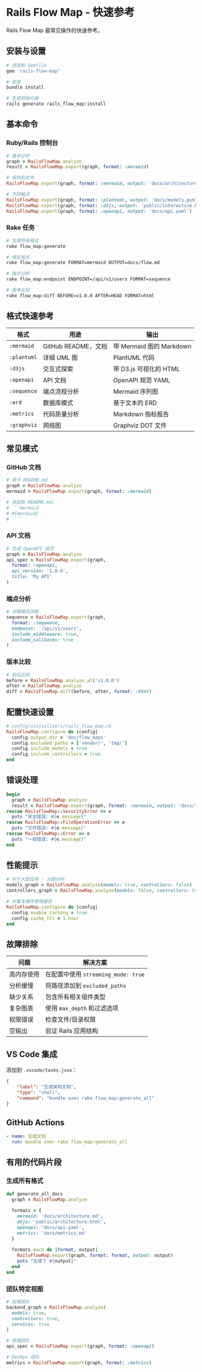# Rails Flow Map - 快速参考

Rails Flow Map 最常见操作的快速参考。

## 安装与设置

```bash
# 添加到 Gemfile
gem 'rails-flow-map'

# 安装
bundle install

# 生成初始化器
rails generate rails_flow_map:install
```

## 基本命令

### Ruby/Rails 控制台

```ruby
# 基本分析
graph = RailsFlowMap.analyze
result = RailsFlowMap.export(graph, format: :mermaid)

# 保存到文件
RailsFlowMap.export(graph, format: :mermaid, output: 'docs/architecture.md')

# 不同格式
RailsFlowMap.export(graph, format: :plantuml, output: 'docs/models.puml')
RailsFlowMap.export(graph, format: :d3js, output: 'public/interactive.html')
RailsFlowMap.export(graph, format: :openapi, output: 'docs/api.yaml')
```

### Rake 任务

```bash
# 生成所有格式
rake flow_map:generate

# 特定格式
rake flow_map:generate FORMAT=mermaid OUTPUT=docs/flow.md

# 端点分析
rake flow_map:endpoint ENDPOINT=/api/v1/users FORMAT=sequence

# 版本比较
rake flow_map:diff BEFORE=v1.0.0 AFTER=HEAD FORMAT=html
```

## 格式快速参考

| 格式 | 用途 | 输出 |
|--------|----------|---------|
| `:mermaid` | GitHub README，文档 | 带 Mermaid 图的 Markdown |
| `:plantuml` | 详细 UML 图 | PlantUML 代码 |
| `:d3js` | 交互式探索 | 带 D3.js 可视化的 HTML |
| `:openapi` | API 文档 | OpenAPI 规范 YAML |
| `:sequence` | 端点流程分析 | Mermaid 序列图 |
| `:erd` | 数据库模式 | 基于文本的 ERD |
| `:metrics` | 代码质量分析 | Markdown 指标报告 |
| `:graphviz` | 网络图 | Graphviz DOT 文件 |

## 常见模式

### GitHub 文档

```ruby
# 用于 README.md
graph = RailsFlowMap.analyze
mermaid = RailsFlowMap.export(graph, format: :mermaid)

# 添加到 README.md:
# ```mermaid
# #{mermaid}
# ```
```

### API 文档

```ruby
# 生成 OpenAPI 规范
graph = RailsFlowMap.analyze
api_spec = RailsFlowMap.export(graph, 
  format: :openapi,
  api_version: '1.0.0',
  title: 'My API'
)
```

### 端点分析

```ruby
# 详细端点流程
sequence = RailsFlowMap.export(graph, 
  format: :sequence,
  endpoint: '/api/v1/users',
  include_middleware: true,
  include_callbacks: true
)
```

### 版本比较

```ruby
# 前后比较
before = RailsFlowMap.analyze_at('v1.0.0')
after = RailsFlowMap.analyze
diff = RailsFlowMap.diff(before, after, format: :html)
```

## 配置快速设置

```ruby
# config/initializers/rails_flow_map.rb
RailsFlowMap.configure do |config|
  config.output_dir = 'doc/flow_maps'
  config.excluded_paths = ['vendor/', 'tmp/']
  config.include_models = true
  config.include_controllers = true
end
```

## 错误处理

```ruby
begin
  graph = RailsFlowMap.analyze
  result = RailsFlowMap.export(graph, format: :mermaid, output: 'docs/flow.md')
rescue RailsFlowMap::SecurityError => e
  puts "安全错误: #{e.message}"
rescue RailsFlowMap::FileOperationError => e
  puts "文件错误: #{e.message}"
rescue RailsFlowMap::Error => e
  puts "一般错误: #{e.message}"
end
```

## 性能提示

```ruby
# 对于大型应用 - 分部分析
models_graph = RailsFlowMap.analyze(models: true, controllers: false)
controllers_graph = RailsFlowMap.analyze(models: false, controllers: true)

# 对重复操作使用缓存
RailsFlowMap.configure do |config|
  config.enable_caching = true
  config.cache_ttl = 1.hour
end
```

## 故障排除

| 问题 | 解决方案 |
|-------|----------|
| 高内存使用 | 在配置中使用 `streaming_mode: true` |
| 分析缓慢 | 将路径添加到 `excluded_paths` |
| 缺少关系 | 包含所有相关组件类型 |
| 复杂图表 | 使用 `max_depth` 和过滤选项 |
| 权限错误 | 检查文件/目录权限 |
| 空输出 | 验证 Rails 应用结构 |

## VS Code 集成

添加到 `.vscode/tasks.json`：

```json
{
    "label": "生成架构文档",
    "type": "shell",
    "command": "bundle exec rake flow_map:generate_all"
}
```

## GitHub Actions

```yaml
- name: 生成文档
  run: bundle exec rake flow_map:generate_all
```

## 有用的代码片段

### 生成所有格式

```ruby
def generate_all_docs
  graph = RailsFlowMap.analyze
  
  formats = {
    mermaid: 'docs/architecture.md',
    d3js: 'public/architecture.html',
    openapi: 'docs/api.yaml',
    metrics: 'docs/metrics.md'
  }
  
  formats.each do |format, output|
    RailsFlowMap.export(graph, format: format, output: output)
    puts "生成了 #{output}"
  end
end
```

### 团队特定视图

```ruby
# 后端团队
backend_graph = RailsFlowMap.analyze(
  models: true, 
  controllers: true, 
  services: true
)

# 前端团队
api_spec = RailsFlowMap.export(graph, format: :openapi)

# DevOps 团队
metrics = RailsFlowMap.export(graph, format: :metrics)
```